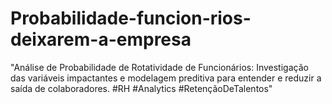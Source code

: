 # Probabilidade-funcion-rios-deixarem-a-empresa
"Análise de Probabilidade de Rotatividade de Funcionários: Investigação das variáveis impactantes e modelagem preditiva para entender e reduzir a saída de colaboradores. #RH #Analytics #RetençãoDeTalentos"
